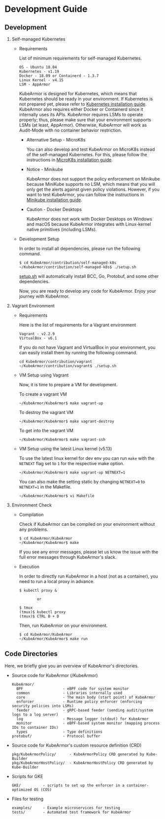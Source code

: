 # Development Guide

## Development

1. Self-managed Kubernetes
   * Requirements

     List of minimum requirements for self-managed Kubernetes.
     ```text
     OS - Ubuntu 18.04
     Kubernetes - v1.19
     Docker - 18.09 or Containerd - 1.3.7
     Linux Kernel - v4.15
     LSM - AppArmor
     ```

     KubeArmor is designed for Kubernetes, which means that Kubernetes should be ready in your environment. If Kubernetes is not prepared yet, please refer to [Kubernetes installation guide](https://github.com/kubearmor/KubeArmor/blob/master/contribution/self-managed-k8s/README.md). KubeArmor also requires either Docker or Containerd since it internally uses its APIs. KubeArmor requires LSMs to operate properly; thus, please make sure that your environment supports LSMs \(at least, AppArmor\). Otherwise, KubeArmor will work as Audit-Mode with no container behavior restriction.

      * Alternative Setup - MicroK8s

        You can also develop and test KubeArmor on MicroK8s instead of the self-managed Kubernetes. For this, please follow the instructions in [MicroK8s installation guide](https://github.com/kubearmor/KubeArmor/blob/master/contribution/microk8s/README.md).

      * Notice - Minikube

        KubeArmor does not support the policy enforcement on Minikube because MiniKube supports no LSM, which means that you will only get the alerts against given policy violations. However, if you want to test KubeArmor, you can follow the instructions in [Minikube installation guide](https://github.com/kubearmor/KubeArmor/blob/master/contribution/minikube/README.md).

      * Caution - Docker Desktops

        KubeArmor does not work with Docker Desktops on Windows and macOS because KubeArmor integrates with Linux-kernel native primitives (including LSMs).

   * Development Setup

     In order to install all dependencies, please run the following command.

     ```text
     $ cd KubeArmor/contribution/self-managed-k8s
     ~/KubeArmor/contribution/self-managed-k8s$ ./setup.sh
     ```

     [setup.sh](https://github.com/kubearmor/KubeArmor/blob/master/contribution/self-managed-k8s/setup.sh) will automatically install BCC, Go, Protobuf, and some other dependencies.

     Now, you are ready to develop any code for KubeArmor. Enjoy your journey with KubeArmor.  

2. Vagrant Environment
   * Requirements

     Here is the list of requirements for a Vagrant environment

     ```text
     Vagrant - v2.2.9
     VirtualBox - v6.1
     ```

     If you do not have Vagrant and VirtualBox in your environment, you can easily install them by running the following command.

     ```text
     cd KubeArmor/contribution/vagrant
     ~/KubeArmor/contribution/vagrant$ ./setup.sh
     ```

    * VM Setup using Vagrant

      Now, it is time to prepare a VM for development.

      To create a vagrant VM

      ```text
      ~/KubeArmor/KubeArmor$ make vagrant-up
      ```

	    To destroy the vagrant VM

      ```text
      ~/KubeArmor/KubeArmor$ make vagrant-destroy
      ```

      To get into the vagrant VM

      ```text
      ~/KubeArmor/KubeArmor$ make vagrant-ssh
      ```

    * VM Setup using the latest Linux kernel (v5.13)

      To use the latest linux kernel for dev env you can run `make` with the `NETNEXT` flag set to `1` for the respective make option.

      ```text
      ~/KubeArmor/KubeArmor$ make vagrant-up NETNEXT=1
      ```

       You can also make the setting static by changing `NETNEXT=0` to `NETNEXT=1` in the Makefile.

      ```text
      ~/KubeArmor/KubeArmor$ vi Makefile
      ```

3.  Environment Check
    * Compilation

        Check if KubeArmor can be compiled on your environment without any problems.

        ```text
        $ cd KubeArmor/KubeArmor
        ~/KubeArmor/KubeArmor$ make
        ```

        If you see any error messages, please let us know the issue with the full error messages through KubeArmor's slack.

    * Execution

        In order to directly run KubeArmor in a host (not as a container), you need to run a local proxy in advance.

        ```text
        $ kubectl proxy &

                or

        $ tmux
        (tmux)$ kubectl proxy
        (tmux)$ CTRL B + D
        ```

        Then, run KubeArmor on your environment.

        ```text
        $ cd KubeArmor/KubeArmor
        ~/KubeArmor/KubeArmor$ make run
        ```

## Code Directories

Here, we briefly give you an overview of KubeArmor's directories.

* Source code for KubeArmor \(/KubeArmor\)

  ```text
  KubeArmor/
    BPF                  - eBPF code for system monitor
    common               - Libraries internally used
    core                 - The main body (start point) of KubeArmor
    enforcer             - Runtime policy enforcer (enforcing security policies into LSMs)
    feeder               - gRPC-based feeder (sending audit/system logs to a log server)
    log                  - Message logger (stdout) for KubeArmor
    monitor              - eBPF-based system monitor (mapping process IDs to container IDs)
    types                - Type definitions
  protobuf/              - Protocol buffer
  ```

* Source code for KubeArmor's custom resource definition \(CRD\)

  ```text
  pkg/KubeArmorPolicy/      - KubeArmorPolicy CRD generated by Kube-Builder
  pkg/KubeArmorHostPolicy/  - KubeArmorHostPolicy CRD generated by Kube-Builder
  ```

* Scripts for GKE

  ```text
  GKE/          - scripts to set up the enforcer in a container-optimized OS (COS)
  ```

* Files for testing

  ```text
  examples/     - Example microservices for testing
  tests/        - Automated test framework for KubeArmor
  ```
